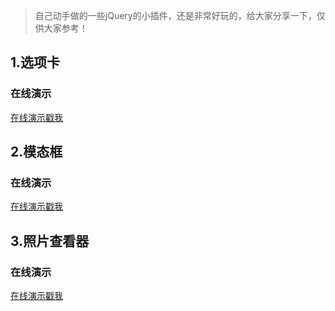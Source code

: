 > 自己动手做的一些jQuery的小插件，还是非常好玩的，给大家分享一下，仅供大家参考！

## 1.选项卡

### 在线演示

<a href="https://wuuuu.github.io/xxx/tabs.html" target="_blank">在线演示戳我</a>

## 2.模态框

### 在线演示

<a href="http://wuuuu.github.io/xxx/modal.html" target="_blank">在线演示戳我</a>

## 3.照片查看器

### 在线演示

<a href="http://wuuuu.github.io/xxx/photo-viewer.html" target="_blank">在线演示戳我</a>
